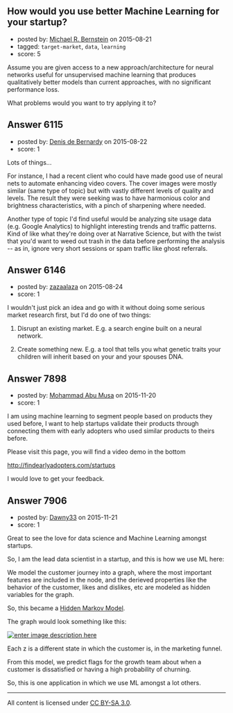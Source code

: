 ## How would you use better Machine Learning for your startup?

- posted by: [Michael R. Bernstein](https://stackexchange.com/users/5853415/michael-r-bernstein) on 2015-08-21
- tagged: `target-market`, `data`, `learning`
- score: 5

Assume you are given access to a new approach/architecture for neural networks useful for unsupervised machine learning that produces qualitatively better models than current approaches, with no significant performance loss.

What problems would you want to try applying it to?


## Answer 6115

- posted by: [Denis de Bernardy](https://stackexchange.com/users/182468/denis-de-bernardy) on 2015-08-22
- score: 1

Lots of things...

For instance, I had a recent client who could have made good use of neural nets to automate enhancing video covers. The cover images were mostly similar (same type of topic) but with vastly different levels of quality and levels. The result they were seeking was to have harmonious color and brightness characteristics, with a pinch of sharpening where needed.

Another type of topic I'd find useful would be analyzing site usage data (e.g. Google Analytics) to highlight interesting trends and traffic patterns. Kind of like what they're doing over at Narrative Science, but with the twist that you'd want to weed out trash in the data before performing the analysis -- as in, ignore very short sessions or spam traffic like ghost referrals.


## Answer 6146

- posted by: [zazaalaza](https://stackexchange.com/users/4672194/zazaalaza) on 2015-08-24
- score: 1

I wouldn't just pick an idea and go with it without doing some serious market research first, but I'd do one of two things:

1. Disrupt an existing market. E.g. a search engine built on a neural network.

2. Create something new. E.g. a tool that tells you what genetic traits your children will inherit based on your and your spouses DNA.


## Answer 7898

- posted by: [Mohammad Abu Musa](https://stackexchange.com/users/1386863/mohammad-abu-musa) on 2015-11-20
- score: 1

I am using machine learning to segment people based on products they used before, I want to help startups validate their products through connecting them with early adopters who used similar products to theirs before.

Please visit this page, you will find a video demo in the bottom 

http://findearlyadopters.com/startups

I would love to get your feedback.


## Answer 7906

- posted by: [Dawny33](https://stackexchange.com/users/6444670/dawny33) on 2015-11-21
- score: 1

<p>Great to see the love for data science and Machine Learning amongst startups.</p>

<p>So, I am the lead data scientist in a startup, and this is how we use ML here:</p>

<p>We model the customer journey into a graph, where the most important features are included in the node, and the derieved properties like the behavior of the customer, likes and dislikes, etc are modeled as hidden variables for the graph.</p>

<p>So, this became a <a href="https://en.wikipedia.org/wiki/Hidden_Markov_model" rel="nofollow noreferrer">Hidden Markov Model</a>.</p>

<p>The graph would look something like this:</p>

<p><a href="https://i.stack.imgur.com/aT6Dq.png" rel="nofollow noreferrer"><img src="https://i.stack.imgur.com/aT6Dq.png" alt="enter image description here"></a></p>

<p>Each z is a different state in which the customer is, in the marketing funnel.</p>

<p>From this model, we predict flags for the growth team about when a customer is dissatisfied or having a high probability of churning.</p>

<p>So, this is one application in which we use ML amongst a lot others.</p>




---

All content is licensed under [CC BY-SA 3.0](https://creativecommons.org/licenses/by-sa/3.0/).

